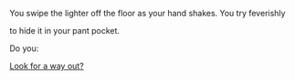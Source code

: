 You swipe the lighter off the floor as your hand shakes. You try feverishly 

to hide it in your pant pocket.


Do you:


[Look for a way out?](find-exit/leave.md)
